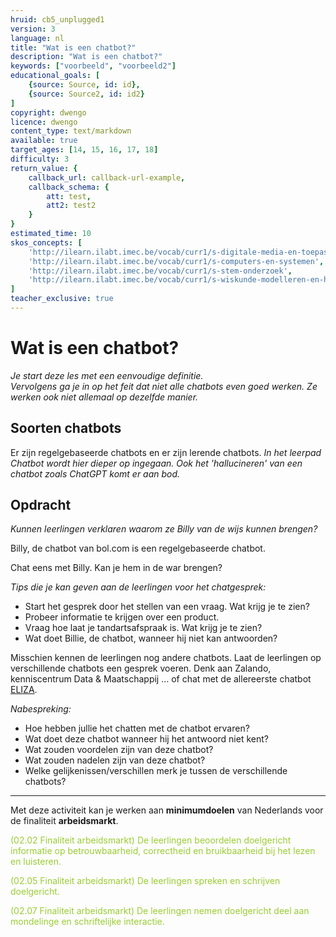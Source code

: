 ```yaml
---
hruid: cb5_unplugged1
version: 3
language: nl
title: "Wat is een chatbot?"
description: "Wat is een chatbot?"
keywords: ["voorbeeld", "voorbeeld2"]
educational_goals: [
    {source: Source, id: id}, 
    {source: Source2, id: id2}
]
copyright: dwengo
licence: dwengo
content_type: text/markdown
available: true
target_ages: [14, 15, 16, 17, 18]
difficulty: 3
return_value: {
    callback_url: callback-url-example,
    callback_schema: {
        att: test,
        att2: test2
    }
}
estimated_time: 10
skos_concepts: [
    'http://ilearn.ilabt.imec.be/vocab/curr1/s-digitale-media-en-toepassingen', 
    'http://ilearn.ilabt.imec.be/vocab/curr1/s-computers-en-systemen', 
    'http://ilearn.ilabt.imec.be/vocab/curr1/s-stem-onderzoek', 
    'http://ilearn.ilabt.imec.be/vocab/curr1/s-wiskunde-modelleren-en-heuristiek'
]
teacher_exclusive: true
---
```


# Wat is een chatbot?

*Je start deze les met een eenvoudige definitie.*<br>
*Vervolgens ga je in op het feit dat niet alle chatbots even goed werken. Ze werken ook niet allemaal op dezelfde manier.*

## Soorten chatbots

Er zijn regelgebaseerde chatbots en er zijn lerende chatbots. *In het leerpad Chatbot wordt hier dieper op ingegaan. Ook het 'hallucineren' van een chatbot zoals ChatGPT komt er aan bod.*

## Opdracht

*Kunnen leerlingen verklaren waarom ze Billy van de wijs kunnen brengen?*

Billy, de chatbot van bol.com is een regelgebaseerde chatbot.

Chat eens met Billy. Kan je hem in de war brengen?

*Tips die je kan geven aan de leerlingen voor het chatgesprek:*<br>
*	Start het gesprek door het stellen van een vraag. Wat krijg je te zien? 
*	Probeer informatie te krijgen over een product. 
*	Vraag hoe laat je tandartsafspraak is. Wat krijg je te zien? 
*	Wat doet Billie, de chatbot, wanneer hij niet kan antwoorden? 

Misschien kennen de leerlingen nog andere chatbots. Laat de leerlingen op verschillende chatbots een gesprek voeren. Denk aan  Zalando, kenniscentrum Data & Maatschappij … of chat met de allereerste chatbot [ELIZA](https://www.eclecticenergies.com/nederlands/psyche/eliza). 

*Nabespreking:*<br>
*	Hoe hebben jullie het chatten met de chatbot ervaren? 
*	Wat doet deze chatbot wanneer hij het antwoord niet kent? 
*	Wat zouden voordelen zijn van deze chatbot? 
*	Wat zouden nadelen zijn van deze chatbot? 
*	Welke gelijkenissen/verschillen merk je tussen de verschillende chatbots? 

-----------------------
Met deze activiteit kan je werken aan **minimumdoelen** van Nederlands voor de finaliteit **arbeidsmarkt**. 

<span style="color: yellowgreen">(02.02 Finaliteit arbeidsmarkt) De leerlingen beoordelen doelgericht informatie op betrouwbaarheid, correctheid en bruikbaarheid bij het lezen en luisteren.</span>

<span style="color: yellowgreen">(02.05 Finaliteit arbeidsmarkt) De leerlingen spreken en schrijven doelgericht.</span>

<span style="color: yellowgreen">(02.07 Finaliteit arbeidsmarkt) De leerlingen nemen doelgericht deel aan mondelinge en schriftelijke interactie.</span>
